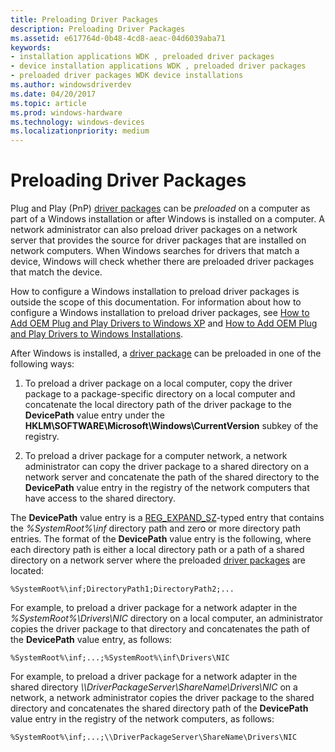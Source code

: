 ```yaml
---
title: Preloading Driver Packages
description: Preloading Driver Packages
ms.assetid: e617764d-0b48-4cd8-aeac-04d6039aba71
keywords:
- installation applications WDK , preloaded driver packages
- device installation applications WDK , preloaded driver packages
- preloaded driver packages WDK device installations
ms.author: windowsdriverdev
ms.date: 04/20/2017
ms.topic: article
ms.prod: windows-hardware
ms.technology: windows-devices
ms.localizationpriority: medium
---
```


# Preloading Driver Packages


Plug and Play (PnP) [driver packages](driver-packages.md) can be *preloaded* on a computer as part of a Windows installation or after Windows is installed on a computer. A network administrator can also preload driver packages on a network server that provides the source for driver packages that are installed on network computers. When Windows searches for drivers that match a device, Windows will check whether there are preloaded driver packages that match the device.

How to configure a Windows installation to preload driver packages is outside the scope of this documentation. For information about how to configure a Windows installation to preload driver packages, see [How to Add OEM Plug and Play Drivers to Windows XP](http://go.microsoft.com/fwlink/p/?linkid=3100&ID=314479) and [How to Add OEM Plug and Play Drivers to Windows Installations](http://go.microsoft.com/fwlink/p/?linkid=70235).

After Windows is installed, a [driver package](driver-packages.md) can be preloaded in one of the following ways:

1.  To preload a driver package on a local computer, copy the driver package to a package-specific directory on a local computer and concatenate the local directory path of the driver package to the **DevicePath** value entry under the **HKLM\\SOFTWARE\\Microsoft\\Windows\\CurrentVersion** subkey of the registry.

2.  To preload a driver package for a computer network, a network administrator can copy the driver package to a shared directory on a network server and concatenate the path of the shared directory to the **DevicePath** value entry in the registry of the network computers that have access to the shared directory.

The **DevicePath** value entry is a [REG_EXPAND_SZ](https://docs.microsoft.com/windows/desktop/SysInfo/registry-value-types)-typed entry that contains the *%SystemRoot%\\inf* directory path and zero or more directory path entries. The format of the **DevicePath** value entry is the following, where each directory path is either a local directory path or a path of a shared directory on a network server where the preloaded [driver packages](driver-packages.md) are located:

```
%SystemRoot%\inf;DirectoryPath1;DirectoryPath2;...
```

For example, to preload a driver package for a network adapter in the *%SystemRoot%\\Drivers\\NIC* directory on a local computer, an administrator copies the driver package to that directory and concatenates the path of the **DevicePath** value entry, as follows:

```
%SystemRoot%\inf;...;%SystemRoot%\inf\Drivers\NIC
```

For example, to preload a driver package for a network adapter in the shared directory *\\\\DriverPackageServer\\ShareName\\Drivers\\NIC* on a network, a network administrator copies the driver package to the shared directory and concatenates the shared directory path of the **DevicePath** value entry in the registry of the network computers, as follows:

```
%SystemRoot%\inf;...;\\DriverPackageServer\ShareName\Drivers\NIC
```

 

 





